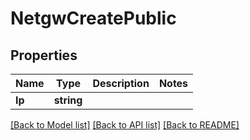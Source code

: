 # NetgwCreatePublic

## Properties
Name | Type | Description | Notes
------------ | ------------- | ------------- | -------------
**Ip** | **string** |  | 

[[Back to Model list]](../README.md#documentation-for-models) [[Back to API list]](../README.md#documentation-for-api-endpoints) [[Back to README]](../README.md)


